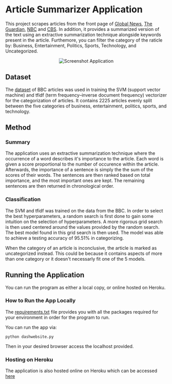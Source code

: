 # Article Summarizer Application
This project scrapes articles from the front page of [Global News](https://www.globalnews.ca/), [The Guardian](https://www.theguardian.com/international), [NBC](https://www.nbcnews.com/) and [CBS](https://www.cbsnews.com/). In addition, it provides a summarized version of the text using an extractive summarization technique alongside keywords present in the article. Furthemore, you can filter the category of the raticle by: Business, Entertainment, Politics, Sports, Technology, and Uncategorized.

<p align="center">
  <img src="pictures/screenshot.PNG" alt="Screenshot Application"/>
</p>

## Dataset
The [dataset](http://mlg.ucd.ie/datasets/bbc.html) of BBC articles was used in training the SVM (support vector machine) and tfidf (term frequency–inverse document frequency) vectorizer for the categorization of articles. It contains 2225 articles evenly split between the five categories of business, entertainment, politics, sports, and technology.

## Method
### Summary 
The application uses an extractive summarization technique where the occurrence of a word describes it's importance to the article. Each word is given a score proportional to the number of occurence within the article. Afterwards, the importance of a sentence is simply the the sum of the scores of their words. The sentences are then ranked based on total importance, and the most important ones are kept. The remaining sentences are then returned in chronological order.

### Classification
The SVM and tfidf was trained on the data from the BBC. In order to select the best hyperparameters, a random search is first done to gain some intuition on the selection of hyperparameters. A more rigorous grid search is then used centered around the values provided by the random search. The best model found in this grid search is then used. The model was able to achieve a testing accuracy of 95.51% in categorizing. 

When the category of an article is inconclusive, the article is marked as uncategorized instead. This could be because it contains aspects of more than one category or it doesn't necessarly fit one of the 5 models.

## Running the Application

You can run the program as either a local copy, or online hosted on Heroku.

### How to Run the App Locally

The [requirements.txt](requirements.txt) file provides you with all the packages required for your environment in order for the program to run. 

You can run the app via:

    python dashwebsite.py

Then in your desired browser access the localhost provided. 

### Hosting on Heroku

The application is also hosted online on Heroku which can be accessed [here](https://article-summarizer-application-fb84fcfa5dbd.herokuapp.com/)
  
